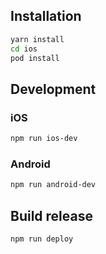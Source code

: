 ## Installation

```bash
yarn install
cd ios
pod install
```

## Development

### iOS

```bash
npm run ios-dev
```

### Android

```bash
npm run android-dev
```

## Build release

```bash
npm run deploy
```
